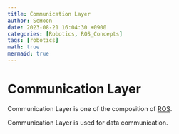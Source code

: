 ```yaml
---
title: Communication Layer
author: SeHoon
date: 2023-08-21 16:04:30 +0900
categories: [Robotics, ROS_Concepts]
tags: [robotics]
math: true
mermaid: true
---
```


# Communication Layer

Communication Layer is one of the composition of [ROS](https://csh970605.github.io/posts/ROS/).<br>

Communication Layer is used for data communication.